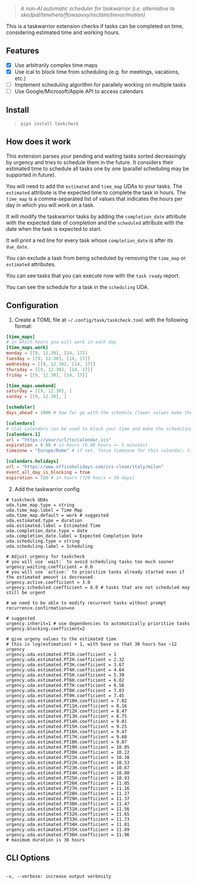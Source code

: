 
> _A non-AI automatic scheduler for taskwarrior (i.e. alternative to skedpal/timehero/flowsavvy/reclaim/trevor/motion)_

This is a taskwarrior extension checks if tasks can be completed on time, considering estimated time and working hours.

## Features

- [x] Use arbitrarily complex time maps
- [x] Use ical to block time from scheduling (e.g. for meetings, vacations, etc.)
- [ ] Implement scheduling algorithm for parallely working on multiple tasks
- [ ] Use Google/Microsoft/Apple API to access calendars

## Install

> `pipx install taskcheck`

## How does it work

This extension parses your pending and waiting tasks sorted decreasingly by urgency and tries to schedule them in the future.
It considers their estimated time to schedule all tasks one by one (parallel scheduling may be
supported in future).

You will need to add the `estimated` and `time_map` UDAs to your tasks. The `estimated` attribute is
the expected time to complete the task in hours. The `time_map` is a comma-separated list of values
that indicates the hours per day in which you will work on a task.

It will modify the taskwarrior tasks by adding the `completion_date` attribute with the expected
date of completion and the `scheduled` attribute with the date when the task is expected to
start.

It will print a red line for every task whose `completion_date` is after its `due_date`.

You can exclude a task from being scheduled by removing the `time_map` or `estimated` attributes.

You can see tasks that you can execute now with the `task ready` report.

You can see the schedule for a task in the `scheduling` UDA.

## Configuration

1. Create a TOML file at `~/.config/task/taskcheck.toml` with the following format:

```toml
[time_maps]
# in which hours you will work in each day
[time_maps.work]
monday = [[9, 12.30], [14, 17]]
tuesday = [[9, 12.30], [14, 17]]
wednesday = [[9, 12.30], [14, 17]]
thursday = [[9, 12.30], [14, 17]]
friday = [[9, 12.30], [14, 17]]

[time_maps.weekend]
saturday = [[9, 12.30], ]
sunday = [[9, 12.30], ]

[scheduler]
days_ahead = 1000 # how far go with the schedule (lower values make the computation faster)

[calendars]
# ical calendars can be used to block your time and make the scheduling more precise
[calendars.1]
url = "https://your/url/to/calendar.ics"
expiration = 0.08 # in hours (0.08 hours =~ 5 minutes)
timezone = "Europe/Rome" # if set, force timezone for this calendar; timezone values are TZ identifiers (https://en.wikipedia.org/wiki/List_of_tz_database_time_zones)

[calendars.holidays]
url = "https://www.officeholidays.com/ics-clean/italy/milan"
event_all_day_is_blocking = true
expiration = 720 # in hours (720 hours = 30 days)
```

2. Add the taskwarrior config

```
# taskcheck UDAs
uda.time_map.type = string
uda.time_map.label = Time Map
uda.time_map.default = work # suggested
uda.estimated.type = duration
uda.estimated.label = Estimated Time
uda.completion_date.type = date
uda.completion_date.label = Expected Completion Date
uda.scheduling.type = string
uda.scheduling.label = Scheduling

# Adjust urgency for taskcheck
# you will use `wait:` to avoid scheduling tasks too much sooner
urgency.waiting.coefficient = 0.0
# you will use `active:` to prioritize tasks already started even if the estimated amount is decreased
urgency.active.coefficient = 3.0 
urgency.scheduled.coefficient = 0.0 # tasks that are not scheduled may still be urgent

# we need to be able to modify recurrent tasks without prompt
recurrence.confirmation=no

# suggested
urgency.inherit=1 # use dependencies to automatically prioritize tasks
urgency.blocking.coefficient=2

# give urgeny values to the estimated time
# this is log(estimation) + 1, with base so that 36 hours has ~12 urgency
urgency.uda.estimated.PT1H.coefficient = 1
urgency.uda.estimated.PT2H.coefficient = 2.32
urgency.uda.estimated.PT3H.coefficient = 3.67
urgency.uda.estimated.PT4H.coefficient = 4.64
urgency.uda.estimated.PT5H.coefficient = 5.39
urgency.uda.estimated.PT6H.coefficient = 6.02
urgency.uda.estimated.PT7H.coefficient = 6.56
urgency.uda.estimated.PT8H.coefficient = 7.03
urgency.uda.estimated.PT9H.coefficient = 7.45
urgency.uda.estimated.PT10H.coefficient = 7.82
urgency.uda.estimated.PT11H.coefficient = 8.16
urgency.uda.estimated.PT12H.coefficient = 8.47
urgency.uda.estimated.PT13H.coefficient = 8.75
urgency.uda.estimated.PT14H.coefficient = 9.01
urgency.uda.estimated.PT15H.coefficient = 9.25
urgency.uda.estimated.PT16H.coefficient = 9.47
urgency.uda.estimated.PT17H.coefficient = 9.68
urgency.uda.estimated.PT18H.coefficient = 9.87
urgency.uda.estimated.PT19H.coefficient = 10.05
urgency.uda.estimated.PT20H.coefficient = 10.22
urgency.uda.estimated.PT21H.coefficient = 10.38
urgency.uda.estimated.PT22H.coefficient = 10.53
urgency.uda.estimated.PT23H.coefficient = 10.67
urgency.uda.estimated.PT24H.coefficient = 10.80
urgency.uda.estimated.PT25H.coefficient = 10.93
urgency.uda.estimated.PT26H.coefficient = 11.05
urgency.uda.estimated.PT27H.coefficient = 11.16
urgency.uda.estimated.PT28H.coefficient = 11.27
urgency.uda.estimated.PT29H.coefficient = 11.37
urgency.uda.estimated.PT30H.coefficient = 11.47
urgency.uda.estimated.PT31H.coefficient = 11.56
urgency.uda.estimated.PT32H.coefficient = 11.65
urgency.uda.estimated.PT33H.coefficient = 11.73
urgency.uda.estimated.PT34H.coefficient = 11.81
urgency.uda.estimated.PT35H.coefficient = 11.89
urgency.uda.estimated.PT36H.coefficient = 11.96
# maximum duration is 36 hours

```

## CLI Options

```

-v, --verbose: increase output verbosity

```
